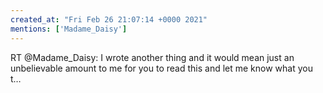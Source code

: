 ```yaml
---
created_at: "Fri Feb 26 21:07:14 +0000 2021"
mentions: ['Madame_Daisy']
---
```


RT @Madame_Daisy: I wrote another thing and it would mean just an unbelievable amount to me for you to read this and let me know what you t…